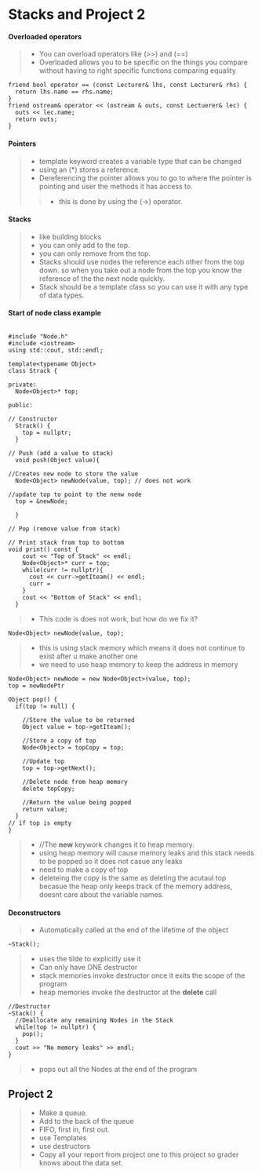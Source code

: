 # Stacks and Project 2

#### Overloaded operators
>* You can overload operators like (>>) and (==)
>* Overloaded allows you to be specific on the things you compare without having to right specific functions comparing equality 
~~~
friend bool operator == (const Lecturer& lhs, const Lecturer& rhs) {
  return lhs.name == rhs.name;
}
friend ostream& operator << (ostream & outs, const Lectuerer& lec) {
  outs << lec.name;
  return outs;
}
~~~

#### Pointers
>- template keyword creates a variable type that can be changed
>- using an (*) stores a reference.
>- Dereferencing the pointer allows you to go to where the pointer is pointing and user the methods it has access to.
>>- this is done by using the (->) operator.

#### Stacks
>- like building blocks
>- you can only add to the top.
>- you can only remove from the top.
>- Stacks should use nodes the reference each other from the top down. so when you take out a node from the top you know the reference of the the next node quickly.
>- Stack should be a template class so you can use it with any type of data types.

#### Start of node class example
~~~

#include "Node.h"
#include <iostream>
using std::cout, std::endl;

template<typename Object>
class Strack {

private:
  Node<Object>* top;

public:

// Constructor 
  Strack() {
    top = nullptr;
  }

// Push (add a value to stack)
  void push(Object value){

//Creates new node to store the value
  Node<Object> newNode(value, top); // does not work

//update top to point to the nenw node
  top = &newNode;

  }

// Pop (remove value from stack)

// Print stack from top to bottom
void print() const {
    cout << "Top of Stack" << endl;
    Node<Object>* curr = top;
    while(curr != nullptr){
      cout << curr->getIteam() << endl;
      curr = 
    }
    cout << "Bottom of Stack" << endl;
  }

~~~
>* This code is does not work, but how do we fix it?

~~~
Node<Object> newNode(value, top);
~~~
>* this is using stack memory which means it does not continue to exist after u make another one
>* we need to use heap memory to keep the address in memory

~~~
Node<Object> newNode = new Node<Object>(value, top); 
top = newNodePtr

Object pop() {
  if(top != null) {

    //Store the value to be returned
    Object value = top->getIteam();

    //Store a copy of top
    Node<Object> = topCopy = top;

    //Update top
    top = top->getNext();

    //Delete node from heap memory
    delete topCopy;

    //Return the value being popped
    return value;
  }
// if top is empty
}
~~~
>* //The __new__ keywork changes it to heap memory.
>* using heap memory will cause memory leaks and this stack needs to be popped so it does not casue any leaks
>* need to make a copy of top
>* deleteing the copy is the same as deleting the acutaul top becasue the heap only keeps track of the memory address, doesnt care about the variable names.

#### Deconstructors 
>* Automatically called at the end of the lifetime of the object
~~~
~Stack();
~~~
>* uses the tilde to explicitly use it
>* Can only have ONE destructor
>* stack memories invoke destructor once it exits the scope of the program
>* heap memories invoke the destructor at the __delete__ call 
~~~
//Destructor
~Stack() {
  //Deallocate any remaining Nodes in the Stack
  while(top != nullptr) {
    pop();
  }
  cout >> "No memory leaks" >> endl;
}
~~~
>* pops out all the Nodes at the end of the program

## Project 2
>* Make a queue.
>* Add to the back of the queue
>* FIFO, first in, first out.
>* use Templates
>* use destructors
>* Copy all your report from project one to this project so grader knows about the data set. 





